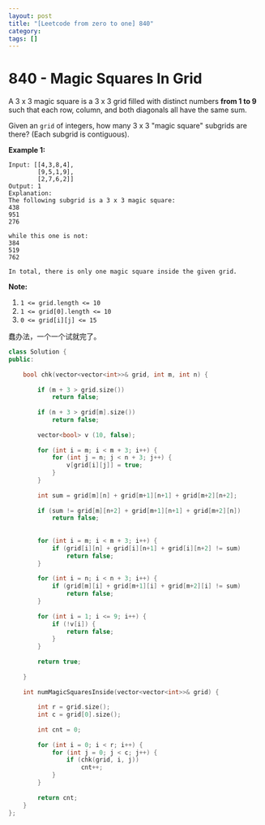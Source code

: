```yaml
---
layout: post
title: "[Leetcode from zero to one] 840"
category: 
tags: []
---
```


# 840 - Magic Squares In Grid

A 3 x 3 magic square is a 3 x 3 grid filled with distinct numbers **from 1 to 9** such that each row, column, and both diagonals all have the same sum.

Given an `grid` of integers, how many 3 x 3 "magic square" subgrids are there?  (Each subgrid is contiguous).

 

**Example 1:**

```
Input: [[4,3,8,4],
        [9,5,1,9],
        [2,7,6,2]]
Output: 1
Explanation: 
The following subgrid is a 3 x 3 magic square:
438
951
276

while this one is not:
384
519
762

In total, there is only one magic square inside the given grid.
```

**Note:**

1. `1 <= grid.length <= 10`
2. `1 <= grid[0].length <= 10`
3. `0 <= grid[i][j] <= 15`



蠢办法，一个一个试就完了。

```c++
class Solution {
public:
    
    bool chk(vector<vector<int>>& grid, int m, int n) {
        
        if (m + 3 > grid.size())
            return false;
        
        if (n + 3 > grid[m].size())
            return false;
        
        vector<bool> v (10, false);
        
        for (int i = m; i < m + 3; i++) {
            for (int j = n; j < n + 3; j++) {
                v[grid[i][j]] = true;
            }
        }
        
        int sum = grid[m][n] + grid[m+1][n+1] + grid[m+2][n+2];
        
        if (sum != grid[m][n+2] + grid[m+1][n+1] + grid[m+2][n])
            return false;
        
        
        for (int i = m; i < m + 3; i++) {
            if (grid[i][n] + grid[i][n+1] + grid[i][n+2] != sum)
                return false;
        }
        
        for (int i = n; i < n + 3; i++) {
            if (grid[m][i] + grid[m+1][i] + grid[m+2][i] != sum)
                return false;
        }
        
        for (int i = 1; i <= 9; i++) {
            if (!v[i]) {
                return false;
            }
        }
        
        return true;
        
    } 
    
    int numMagicSquaresInside(vector<vector<int>>& grid) {
        
        int r = grid.size();
        int c = grid[0].size();
        
        int cnt = 0;
        
        for (int i = 0; i < r; i++) {
            for (int j = 0; j < c; j++) {
                if (chk(grid, i, j))
                    cnt++;
            }
        }
        
        return cnt;
    }
};
```

